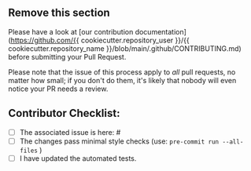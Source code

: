 ## Remove this section

Please have a look at
[our contribution documentation](https://github.com/{{ cookiecutter.repository_user }}/{{ cookiecutter.repository_name }}/blob/main/.github/CONTRIBUTING.md)
before submitting your Pull Request.

Please note that the issue of this process apply to *all* pull requests, no
matter how small; if you don't do them, it's likely that nobody will even
notice your PR needs a review.

## Contributor Checklist:

- [ ] The associated issue is here:
  #<!-- [Create a new one](https://github.com/{{ cookiecutter.repository_user }}/{{ cookiecutter.repository_name }}/issues/new/choose)
        and replace this comment with the ticket number. -->
- [ ] The changes pass minimal style checks (use: `pre-commit run --all-files` )
- [ ] I have updated the automated tests.

